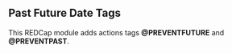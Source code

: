 ## Past Future Date Tags
This REDCap module adds actions tags __@PREVENTFUTURE__ and __@PREVENTPAST__.